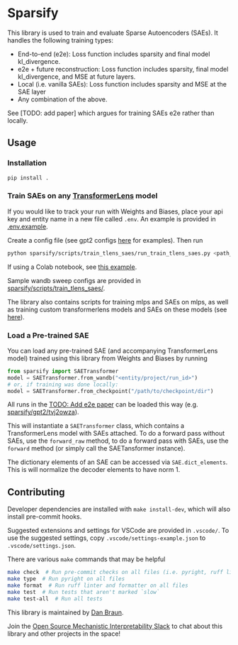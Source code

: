 # Sparsify

This library is used to train and evaluate Sparse Autoencoders (SAEs). It handles the following
training types:
- End-to-end (e2e): Loss function includes sparsity and final model kl_divergence.
- e2e + future reconstruction: Loss function includes sparsity, final model kl_divergence, and MSE
    at future layers.
- Local (i.e. vanilla SAEs): Loss function includes sparsity and MSE at the SAE layer
- Any combination of the above.

See [TODO: add paper] which argues for training SAEs e2e rather than locally.

## Usage
### Installation
```bash
pip install .
```

### Train SAEs on any [TransformerLens](https://github.com/neelnanda-io/TransformerLens) model
If you would like to track your run with Weights and Biases, place your api key and entity name in
a new file called `.env`. An example is provided in [.env.example](.env.example).

Create a config file (see gpt2 configs [here](sparsify/scripts/train_tlens_saes/) for examples).
Then run
```bash
python sparsify/scripts/train_tlens_saes/run_train_tlens_saes.py <path_to_config>
```

If using a Colab notebook, see [this example](demos/train_saes.ipynb).

Sample wandb sweep configs are provided in [sparsify/scripts/train_tlens_saes/](sparsify/scripts/train_tlens_saes/).

The library also contains scripts for training mlps and SAEs on mlps, as well as training
custom transformerlens models and SAEs on these models (see [here](sparsify/scripts/)).
### Load a Pre-trained SAE
You can load any pre-trained SAE (and accompanying TransformerLens model) trained using this library
from Weights and Biases by running
```python
from sparsify import SAETransformer
model = SAETransformer.from_wandb("<entity/project/run_id>")
# or, if training was done locally:
model = SAETransformer.from_checkpoint("/path/to/checkpoint/dir") 
```
All runs in the [TODO: Add e2e paper]() can be loaded this way (e.g.
[sparsify/gpt2/tvj2owza](https://wandb.ai/sparsify/gpt2/runs/tvj2owza)).


This will instantiate a `SAETransformer` class, which contains a TransformerLens model with SAEs
attached. To do a forward pass without SAEs, use the `forward_raw` method, to do a forward pass with
SAEs, use the `forward` method (or simply call the SAETansformer instance).

The dictionary elements of an SAE can be accessed via `SAE.dict_elements`. This is will normalize
the decoder elements to have norm 1.

## Contributing
Developer dependencies are installed with `make install-dev`, which will also install pre-commit
hooks.

Suggested extensions and settings for VSCode are provided in `.vscode/`. To use the suggested
settings, copy `.vscode/settings-example.json` to `.vscode/settings.json`.

There are various `make` commands that may be helpful

```bash
make check  # Run pre-commit checks on all files (i.e. pyright, ruff linter, and ruff formatter)
make type  # Run pyright on all files
make format  # Run ruff linter and formatter on all files
make test  # Run tests that aren't marked `slow`
make test-all  # Run all tests
```

This library is maintained by [Dan Braun](https://danbraunai.github.io/).

Join the [Open Source Mechanistic Interpretability Slack](https://join.slack.com/t/opensourcemechanistic/shared_invite/zt-2hk7rcm8g-IIuaxpte_1GHp5joc~1kww)
to chat about this library and other projects in the space!